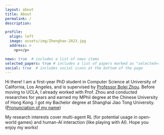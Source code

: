 ```yaml
---
layout: about
title: About
permalink: /
description: 

profile:
  align: left
  image: assets/img/Zhenghao-2023.jpg
  address: >
    <p></p>

news: true  # includes a list of news items
selected_papers: true # includes a list of papers marked as "selected={true}"
social: true  # includes social icons at the bottom of the page
---
```


Hi there! I am a first-year PhD student in Computer Science at University of California, Los Angeles, and is supervised by [Professor Bolei Zhou](https://boleizhou.github.io).
Before moving to UCLA, I already worked with Prof. Zhou and conducted researches for years and earned my MPhil degree at the Chinese University of Hong Kong. I got my Bachelor degree at Shanghai Jiao Tong University. ([Pronunciation of my name](pronunciation))


My research interests cover multi-agent RL (for potential usage in open-world games) and human-AI interaction (like playing with AI). 
Hope you enjoy my works!


